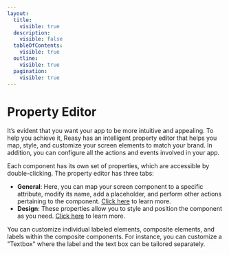 ```yaml
---
layout:
  title:
    visible: true
  description:
    visible: false
  tableOfContents:
    visible: true
  outline:
    visible: true
  pagination:
    visible: true
---
```


# Property Editor

It’s evident that you want your app to be more intuitive and appealing. To help you achieve it, Reasy has an intelligent property editor that helps you map, style, and customize your screen elements to match your brand. In addition, you can configure all the actions and events involved in your app.

Each component has its own set of properties, which are accessible by double-clicking. The property editor has three tabs:

* **General**: Here, you can map your screen component to a specific attribute, modify its name, add a placeholder, and perform other actions pertaining to the component. [Click here](general-properties.md) to learn more.
* **Design**: These properties allow you to style and position the component as you need. [Click here](design-properties.md) to learn more.

You can customize individual labeled elements, composite elements, and labels within the composite components. For instance, you can customize a "Textbox" where the label and the text box can be tailored separately.&#x20;
